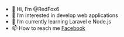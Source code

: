 - 👋 Hi, I’m @RedFox6
- 👀 I’m interested in develop web applications
- 🌱 I’m currently learning Laravel e Node.js
- 📫 How to reach me <a href="https://www.facebook.com/slyr305/" target="_blank">Facebook</a>
